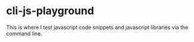 # cli-js-playground
This is where I test javascript code snippets and javascript libraries via the command line.
